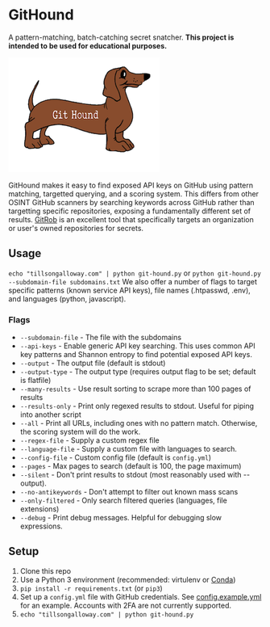 # GitHound

A pattern-matching, batch-catching secret snatcher.
**This project is intended to be used for educational purposes.**

![GitHound](assets/logo.png)

GitHound makes it easy to find exposed API keys on GitHub using pattern matching, targetted querying, and a scoring system. This differs from other OSINT GitHub scanners by searching keywords across GitHub rather than targetting specific repositories, exposing a fundamentally different set of results. [GitRob](https://github.com/michenriksen/gitrob) is an excellent tool that specifically targets an organization or user's owned repositories for secrets.

## Usage

`echo "tillsongalloway.com" | python git-hound.py` or `python git-hound.py --subdomain-file subdomains.txt`
We also offer a number of flags to target specific patterns (known service API keys), file names (.htpasswd, .env), and languages (python, javascript).

### Flags

* `--subdomain-file` - The file with the subdomains
* `--api-keys` - Enable generic API key searching. This uses common API key patterns and Shannon entropy to find potential exposed API keys.
* `--output` - The output file (default is stdout)
* `--output-type` - The output type (requires output flag to be set; default is flatfile)
* `--many-results` - Use result sorting to scrape more than 100 pages of results
* `--results-only` - Print only regexed results to stdout. Useful for piping into another script
* `--all` - Print all URLs, including ones with no pattern match. Otherwise, the scoring system will do the work.
* `--regex-file` - Supply a custom regex file
* `--language-file` - Supply a custom file with languages to search.
* `--config-file` - Custom config file (default is `config.yml`)
* `--pages` - Max pages to search (default is 100, the page maximum)
* `--silent` - Don't print results to stdout (most reasonably used with --output).
* `--no-antikeywords` - Don't attempt to filter out known mass scans
* `--only-filtered` - Only search filtered queries (languages, file extensions)
* `--debug` - Print debug messages. Helpful for debugging slow expressions.

## Setup

1. Clone this repo
2. Use a Python 3 environment (recommended: virtulenv or [Conda](https://docs.conda.io/en/latest/))
3. `pip install -r requirements.txt` (or `pip3`)
4. Set up a `config.yml` file with GitHub credentials. See [config.example.yml](config.example.yml) for an example. Accounts with 2FA are not currently supported.
5. `echo "tillsongalloway.com" | python git-hound.py`
